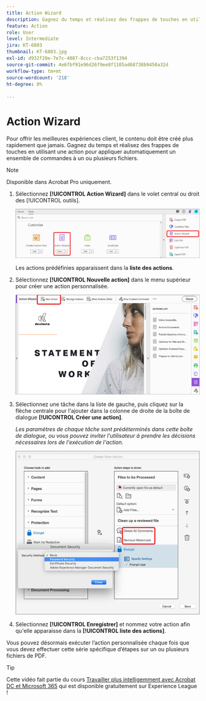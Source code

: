 ```yaml
---
title: Action Wizard
description: Gagnez du temps et réalisez des frappes de touches en utilisant une action pour appliquer automatiquement un ensemble de commandes à un ou plusieurs fichiers
feature: Action
role: User
level: Intermediate
jira: KT-6803
thumbnail: KT-6803.jpg
exl-id: d932f20e-7e7c-4087-8ccc-cba7253f1394
source-git-commit: 4e6fbf91e96d26f9ee8f1105ad68738b9450a32d
workflow-type: tm+mt
source-wordcount: '218'
ht-degree: 0%

---
```


# Action Wizard

Pour offrir les meilleures expériences client, le contenu doit être créé plus rapidement que jamais. Gagnez du temps et réalisez des frappes de touches en utilisant une action pour appliquer automatiquement un ensemble de commandes à un ou plusieurs fichiers.

>[!NOTE]
>
>Disponible dans Acrobat Pro uniquement.

1. Sélectionnez **[!UICONTROL Action Wizard]** dans le volet central ou droit des [!UICONTROL outils].

   ![Étape d&#39;Action Wizard 1](../assets/ActionWizard_1.png)

   Les actions prédéfinies apparaissent dans la **liste des actions**.

1. Sélectionnez **[!UICONTROL Nouvelle action]** dans le menu supérieur pour créer une action personnalisée.

   ![Étape d&#39;Action Wizard 2](../assets/ActionWizard_2.png)

1. Sélectionnez une tâche dans la liste de gauche, puis cliquez sur la flèche centrale pour l&#39;ajouter dans la colonne de droite de la boîte de dialogue **[!UICONTROL Créer une action]**.

   *Les paramètres de chaque tâche sont prédéterminés dans cette boîte de dialogue, ou vous pouvez inviter l&#39;utilisateur à prendre les décisions nécessaires lors de l&#39;exécution de l&#39;action.*

   ![Étape d&#39;Action Wizard 3](../assets/ActionWizard_3.png)

1. Sélectionnez **[!UICONTROL Enregistrer]** et nommez votre action afin qu&#39;elle apparaisse dans la **[!UICONTROL liste des actions]**.

Vous pouvez désormais exécuter l’action personnalisée chaque fois que vous devez effectuer cette série spécifique d’étapes sur un ou plusieurs fichiers de PDF.

>[!TIP]
>
>Cette vidéo fait partie du cours [Travailler plus intelligemment avec Acrobat DC et Microsoft 365](https://experienceleague.adobe.com/?recommended=Acrobat-U-1-2021.microsoft365) qui est disponible gratuitement sur Experience League !
